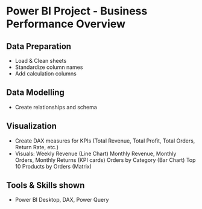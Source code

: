 # Power BI Project - Business Performance Overview
## Data Preparation
- Load & Clean sheets
- Standardize column names
- Add calculation columns
## Data Modelling
- Create relationships and schema
## Visualization
- Create DAX measures for KPIs (Total Revenue, Total Profit, Total Orders, Return Rate, etc.)
- Visuals:
  Weekly Revenue (Line Chart)
  Monthly Revenue, Monthly Orders, Monthly Returns (KPI cards)
  Orders by Category (Bar Chart)
  Top 10 Products by Orders (Matrix)
## Tools & Skills shown
- Power BI Desktop, DAX, Power Query
